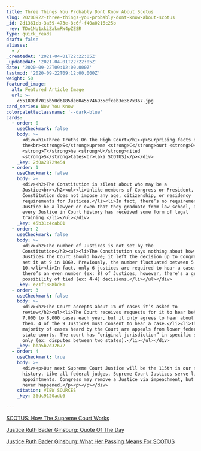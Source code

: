 ```yaml
---
title: Three Things You Probably Dont Know About Scotus
slug: 20200922-three-things-you-probably-dont-know-about-scotus
_id: 2d1361cb-3a59-473e-8c6f-f40a0216c25b
_rev: TDo1Nq1xkiZakmRW4pZESR
type: quick_reads
draft: false
aliases:
  - /
_createdAt: '2021-04-01T22:22:05Z'
_updatedAt: '2021-04-01T22:22:05Z'
date: '2020-09-22T09:12:00.000Z'
lastmod: '2020-09-22T09:12:00.000Z'
weight: 50
featured_image:
  alt: Featured Article Image
  url: >-
    c551898f7016b50d6185de60455746935cfceb3e367x367.jpg
card_series: Now You Know
colorpaletteclassname: '--dark-blue'
cards:
  - order: 0
    useCheckmark: false
    body: >-
      <div><h1>Three Truths On The High Court</h1><p>Surprising facts on
      the<br><strong>S</strong>upreme <strong>C</strong>ourt <strong>O</strong>f
      <strong>T</strong>he <strong>U</strong>nited
      <strong>S</strong>tates<br>(aka SCOTUS)</p></div>
    _key: 2d0a28729454
  - order: 1
    useCheckmark: false
    body: >-
      <div><h2>The Constitution is silent about who may be a
      Justice<br></h2><ul><li>Unlike members of Congress or President, the
      Constitution does not impose any age, citizenship, or residency
      requirements for Justices.</li><li>In fact, there’s no requirement that a
      Justice be a lawyer or even that they graduate from law school, although
      every Justice in Court history has received some form of legal
      training.</li></ul></div>
    _key: 45b31c4cab01
  - order: 2
    useCheckmark: false
    body: >-
      <div><h2>The number of Justices is not set by the
      Constitution</h2><ul><li>The Constitution says nothing about how many
      Justices the Court should have; it left the decision up to Congress, which
      set it at 9 in 1869. Previously, the number fluctuated between 5 and
      10.</li><li>In fact, only 6 justices are required to hear a case. When
      there’s an even number (ex: 8) of Justices, however, there’s a greater
      possibility of tied (ex: 4-4) decisions.</li></ul></div>
    _key: e21f1888bd81
  - order: 3
    useCheckmark: false
    body: >-
      <div><h2>The Court accepts about 1% of cases it’s asked to
      review</h2><ul><li>The Court receives requests for it to hear between
      7,000 to 8,000 cases each year, but it only agrees to hear about 80 of
      them. 4 of the 9 Justices must consent to hear a case.</li><li>The vast
      majority of cases heard by the Court are appeals from lower federal &amp;
      state courts. The court has “original jurisdiction” in specific situations
      only (ex: disputes between two states).</li></ul></div>
    _key: bba5b2d32672
  - order: 4
    useCheckmark: true
    body: >-
      <div><p>Our next Supreme Court Justice will be the 115th in our nation's
      history. Like all federal judges, Supreme Court Justices serve lifetime
      appointments. Congress may remove a Justice via impeachment, but that's
      never happened.</p><p></p></div>
    citation: VIEW SOURCES
    _key: 36dc9120adb6

---
```

[SCOTUS: How The Supreme Court Works](https://smarthernews.com/supreme-court-how-it-works/)

[Justice Ruth Bader Ginsburg: Quote Of The Day](https://smarthernews.com/rbg-qtd/)

[Justice Ruth Bader Ginsburg: What Her Passing Means For SCOTUS](https://smarthernews.com/article/whats-at-stake/)